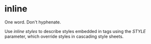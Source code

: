 # inline

One word. Don't hyphenate. 

Use *inline styles* to describe styles embedded in tags using the *STYLE* parameter, which override styles in cascading style sheets. 
